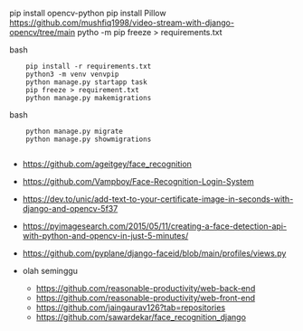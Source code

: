 pip install opencv-python
pip install Pillow
https://github.com/mushfiq1998/video-stream-with-django-opencv/tree/main
pytho -m pip freeze > requirements.txt

bash
```
    pip install -r requirements.txt
    python3 -m venv venvpip
    python manage.py startapp task
    pip freeze > requirement.txt
    python manage.py makemigrations
```

bash
```
    python manage.py migrate
    python manage.py showmigrations
    
```

- https://github.com/ageitgey/face_recognition
- https://github.com/Vampboy/Face-Recognition-Login-System
- https://dev.to/unic/add-text-to-your-certificate-image-in-seconds-with-django-and-opencv-5f37
- https://pyimagesearch.com/2015/05/11/creating-a-face-detection-api-with-python-and-opencv-in-just-5-minutes/
- https://github.com/pyplane/django-faceid/blob/main/profiles/views.py

- olah seminggu
    - https://github.com/reasonable-productivity/web-back-end
    - https://github.com/reasonable-productivity/web-front-end
    - https://github.com/jaingaurav126?tab=repositories
    - https://github.com/sawardekar/face_recognition_django
    